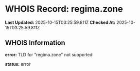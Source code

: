 # WHOIS Record: regima.zone

**Last Updated:** 2025-10-15T03:25:59.811Z
**Checked At:** 2025-10-15T03:25:59.811Z

## WHOIS Information

**error:** TLD for "regima.zone" not supported

**status:** error

